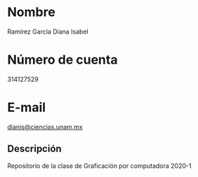 # Nombre #
Ramírez García Diana Isabel
# Número de cuenta #
314127529
# E-mail #
dianis@ciencias.unam.mx
## Descripción ##
Repositorio de la clase de Graficación por computadora 2020-1
